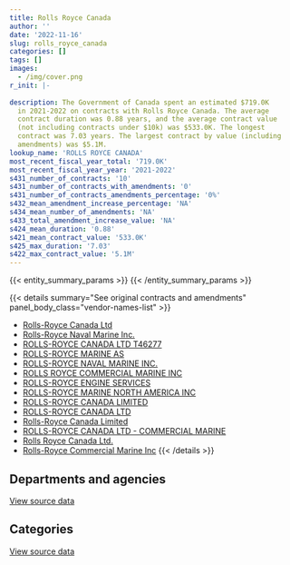 ```yaml
---
title: Rolls Royce Canada
author: ''
date: '2022-11-16'
slug: rolls_royce_canada
categories: []
tags: []
images:
  - /img/cover.png
r_init: |-
  
description: The Government of Canada spent an estimated $719.0K
  in 2021-2022 on contracts with Rolls Royce Canada. The average
  contract duration was 0.88 years, and the average contract value
  (not including contracts under $10k) was $533.0K. The longest
  contract was 7.03 years. The largest contract by value (including
  amendments) was $5.1M.
lookup_name: 'ROLLS ROYCE CANADA'
most_recent_fiscal_year_total: '719.0K'
most_recent_fiscal_year_year: '2021-2022'
s431_number_of_contracts: '10'
s431_number_of_contracts_with_amendments: '0'
s431_number_of_contracts_amendments_percentage: '0%'
s432_mean_amendment_increase_percentage: 'NA'
s434_mean_number_of_amendments: 'NA'
s433_total_amendment_increase_value: 'NA'
s424_mean_duration: '0.88'
s421_mean_contract_value: '533.0K'
s425_max_duration: '7.03'
s422_max_contract_value: '5.1M'
---
```


<script src="/rmarkdown-libs/htmlwidgets/htmlwidgets.js"></script>
<link href="/rmarkdown-libs/datatables-css/datatables-crosstalk.css" rel="stylesheet" />
<script src="/rmarkdown-libs/datatables-binding/datatables.js"></script>
<script src="/rmarkdown-libs/jquery/jquery-3.6.0.min.js"></script>
<link href="/rmarkdown-libs/dt-core-bootstrap/css/dataTables.bootstrap.min.css" rel="stylesheet" />
<link href="/rmarkdown-libs/dt-core-bootstrap/css/dataTables.bootstrap.extra.css" rel="stylesheet" />
<script src="/rmarkdown-libs/dt-core-bootstrap/js/jquery.dataTables.min.js"></script>
<script src="/rmarkdown-libs/dt-core-bootstrap/js/dataTables.bootstrap.min.js"></script>
<link href="/rmarkdown-libs/crosstalk/css/crosstalk.min.css" rel="stylesheet" />
<script src="/rmarkdown-libs/crosstalk/js/crosstalk.min.js"></script>
<script src="/rmarkdown-libs/htmlwidgets/htmlwidgets.js"></script>
<link href="/rmarkdown-libs/datatables-css/datatables-crosstalk.css" rel="stylesheet" />
<script src="/rmarkdown-libs/datatables-binding/datatables.js"></script>
<script src="/rmarkdown-libs/jquery/jquery-3.6.0.min.js"></script>
<link href="/rmarkdown-libs/dt-core-bootstrap/css/dataTables.bootstrap.min.css" rel="stylesheet" />
<link href="/rmarkdown-libs/dt-core-bootstrap/css/dataTables.bootstrap.extra.css" rel="stylesheet" />
<script src="/rmarkdown-libs/dt-core-bootstrap/js/jquery.dataTables.min.js"></script>
<script src="/rmarkdown-libs/dt-core-bootstrap/js/dataTables.bootstrap.min.js"></script>
<link href="/rmarkdown-libs/crosstalk/css/crosstalk.min.css" rel="stylesheet" />
<script src="/rmarkdown-libs/crosstalk/js/crosstalk.min.js"></script>

{{< entity_summary_params >}}
{{< /entity_summary_params >}}

{{< details summary="See original contracts and amendments" panel_body_class="vendor-names-list" >}}
- [Rolls-Royce Canada Ltd](https://search.open.canada.ca/en/ct/?sort=contract_value_f%20desc&page=1&search_text=%22Rolls-Royce%20Canada%20Ltd%22)
- [Rolls-Royce Naval Marine Inc.](https://search.open.canada.ca/en/ct/?sort=contract_value_f%20desc&page=1&search_text=%22Rolls-Royce%20Naval%20Marine%20Inc.%22)
- [ROLLS-ROYCE CANADA LTD T46277](https://search.open.canada.ca/en/ct/?sort=contract_value_f%20desc&page=1&search_text=%22ROLLS-ROYCE%20CANADA%20LTD%20T46277%22)
- [ROLLS-ROYCE MARINE AS](https://search.open.canada.ca/en/ct/?sort=contract_value_f%20desc&page=1&search_text=%22ROLLS-ROYCE%20MARINE%20AS%22)
- [ROLLS-ROYCE NAVAL MARINE INC.](https://search.open.canada.ca/en/ct/?sort=contract_value_f%20desc&page=1&search_text=%22ROLLS-ROYCE%20NAVAL%20MARINE%20INC.%22)
- [ROLLS ROYCE COMMERCIAL MARINE INC](https://search.open.canada.ca/en/ct/?sort=contract_value_f%20desc&page=1&search_text=%22ROLLS%20ROYCE%20COMMERCIAL%20MARINE%20INC%22)
- [ROLLS-ROYCE ENGINE SERVICES](https://search.open.canada.ca/en/ct/?sort=contract_value_f%20desc&page=1&search_text=%22ROLLS-ROYCE%20ENGINE%20SERVICES%22)
- [ROLLS-ROYCE MARINE NORTH AMERICA INC](https://search.open.canada.ca/en/ct/?sort=contract_value_f%20desc&page=1&search_text=%22ROLLS-ROYCE%20MARINE%20NORTH%20AMERICA%20INC%22)
- [ROLLS-ROYCE CANADA LIMITED](https://search.open.canada.ca/en/ct/?sort=contract_value_f%20desc&page=1&search_text=%22ROLLS-ROYCE%20CANADA%20LIMITED%22)
- [ROLLS-ROYCE CANADA LTD](https://search.open.canada.ca/en/ct/?sort=contract_value_f%20desc&page=1&search_text=%22ROLLS-ROYCE%20CANADA%20LTD%22)
- [Rolls-Royce Canada Limited](https://search.open.canada.ca/en/ct/?sort=contract_value_f%20desc&page=1&search_text=%22Rolls-Royce%20Canada%20Limited%22)
- [ROLLS-ROYCE CANADA LTD - COMMERCIAL MARINE](https://search.open.canada.ca/en/ct/?sort=contract_value_f%20desc&page=1&search_text=%22ROLLS-ROYCE%20CANADA%20LTD%20-%20COMMERCIAL%20MARINE%22)
- [Rolls Royce Canada Ltd.](https://search.open.canada.ca/en/ct/?sort=contract_value_f%20desc&page=1&search_text=%22Rolls%20Royce%20Canada%20Ltd.%22)
- [Rolls-Royce Commercial Marine Inc](https://search.open.canada.ca/en/ct/?sort=contract_value_f%20desc&page=1&search_text=%22Rolls-Royce%20Commercial%20Marine%20Inc%22)
{{< /details >}}

## Departments and agencies

<div id="htmlwidget-1" style="width:100%;height:auto;" class="datatables html-widget"></div>
<script type="application/json" data-for="htmlwidget-1">{"x":{"style":"bootstrap","filter":"none","vertical":false,"data":[["<a href=\"/departments/dfo-mpo/\">Fisheries and Oceans Canada<\/a>","<a href=\"/departments/dnd-mdn/\">National Defence<\/a>"],[178477.51,719047.16],[null,721017.15],[null,719047.16],[null,719047.16]],"container":"<table class=\"table table-striped table-hover row-border order-column display\">\n  <thead>\n    <tr>\n      <th>Department<\/th>\n      <th>2018-2019<\/th>\n      <th>2019-2020<\/th>\n      <th>2020-2021<\/th>\n      <th>2021-2022<\/th>\n    <\/tr>\n  <\/thead>\n<\/table>","options":{"order":[[4,"desc"]],"pageLength":10,"autoWidth":true,"columnDefs":[{"targets":1,"render":"function(data, type, row, meta) {\n    return type !== 'display' ? data : DTWidget.formatCurrency(data, \"$\", 2, 3, \",\", \".\", true, null);\n  }"},{"targets":2,"render":"function(data, type, row, meta) {\n    return type !== 'display' ? data : DTWidget.formatCurrency(data, \"$\", 2, 3, \",\", \".\", true, null);\n  }"},{"targets":3,"render":"function(data, type, row, meta) {\n    return type !== 'display' ? data : DTWidget.formatCurrency(data, \"$\", 2, 3, \",\", \".\", true, null);\n  }"},{"targets":4,"render":"function(data, type, row, meta) {\n    return type !== 'display' ? data : DTWidget.formatCurrency(data, \"$\", 2, 3, \",\", \".\", true, null);\n  }"},{"width":"16%","targets":[1,2,3,4]},{"className":"dt-right","targets":[1,2,3,4]}],"orderClasses":false}},"evals":["options.columnDefs.0.render","options.columnDefs.1.render","options.columnDefs.2.render","options.columnDefs.3.render"],"jsHooks":[]}</script>
<p class="text-right">
<a href="https://github.com/GoC-Spending/contracts-data/tree/main/data/out/vendors/rolls_royce_canada/summary_by_fiscal_year_by_department.csv" class="source-data-link btn btn-link">View source data</a>
</p>

## Categories

<div id="htmlwidget-2" style="width:100%;height:auto;" class="datatables html-widget"></div>
<script type="application/json" data-for="htmlwidget-2">{"x":{"style":"bootstrap","filter":"none","vertical":false,"data":[["<a href=\"/categories/transportation_and_logistics/\">Transportation and logistics<\/a>","<a href=\"/categories/industrial_products_and_services/\">Industrial products and services<\/a>"],[178477.51,719047.16],[null,721017.15],[null,719047.16],[null,719047.16]],"container":"<table class=\"table table-striped table-hover row-border order-column display\">\n  <thead>\n    <tr>\n      <th>Category<\/th>\n      <th>2018-2019<\/th>\n      <th>2019-2020<\/th>\n      <th>2020-2021<\/th>\n      <th>2021-2022<\/th>\n    <\/tr>\n  <\/thead>\n<\/table>","options":{"order":[[4,"desc"]],"dom":"t","pageLength":30,"autoWidth":true,"columnDefs":[{"targets":1,"render":"function(data, type, row, meta) {\n    return type !== 'display' ? data : DTWidget.formatCurrency(data, \"$\", 2, 3, \",\", \".\", true, null);\n  }"},{"targets":2,"render":"function(data, type, row, meta) {\n    return type !== 'display' ? data : DTWidget.formatCurrency(data, \"$\", 2, 3, \",\", \".\", true, null);\n  }"},{"targets":3,"render":"function(data, type, row, meta) {\n    return type !== 'display' ? data : DTWidget.formatCurrency(data, \"$\", 2, 3, \",\", \".\", true, null);\n  }"},{"targets":4,"render":"function(data, type, row, meta) {\n    return type !== 'display' ? data : DTWidget.formatCurrency(data, \"$\", 2, 3, \",\", \".\", true, null);\n  }"},{"width":"16%","targets":[1,2,3,4]},{"className":"dt-right","targets":[1,2,3,4]}],"orderClasses":false,"lengthMenu":[10,25,30,50,100]}},"evals":["options.columnDefs.0.render","options.columnDefs.1.render","options.columnDefs.2.render","options.columnDefs.3.render"],"jsHooks":[]}</script>
<p class="text-right">
<a href="https://github.com/GoC-Spending/contracts-data/tree/main/data/out/vendors/rolls_royce_canada/summary_by_fiscal_year_by_category.csv" class="source-data-link btn btn-link">View source data</a>
</p>
